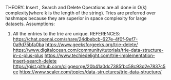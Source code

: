 THEORY:
Insert , Search and Delete Operations are all done in O(k) complexity(where k is the length of the string).
Tries are preferred over hashmaps because they are superior in space complexity for large datasets.
Assumptions:
1. All the entries to the trie are unique.
REFERENCES:
https://chat.openai.com/share/24dbebcb-627e-4f0f-9ef7-0a9d75bfa0ba
https://www.geeksforgeeks.org/trie-delete/
https://www.digitalocean.com/community/tutorials/trie-data-structure-in-c-plus-plus
https://www.techiedelight.com/trie-implementation-insert-search-delete
https://gist.github.com/cijogeorge/20b41a0dc7385fbc58c93d2e7837c5ee
https://www.scaler.com/topics/data-structures/trie-data-structure/


